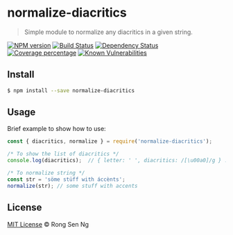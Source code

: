 # normalize-diacritics

> Simple module to normalize any diacritics in a given string. 

[![NPM version][npm-image]][npm-url]
[![Build Status][travis-image]][travis-url]
[![Dependency Status][daviddm-image]][daviddm-url]
[![Coverage percentage][coveralls-image]][coveralls-url]
[![Known Vulnerabilities][snyk-image]][snyk-url]
<!--[![Greenkeeper badge][greenkeeper-image]][greenkeeper-url]-->

## Install

```sh
$ npm install --save normalize-diacritics
```

## Usage

Brief example to show how to use:

```js
const { diacritics, normalize } = require('normalize-diacritics');

/* To show the list of diacritics */
console.log(diacritics);  // { letter: ' ', diacritics: /[\u00a0]/g } ...

/* To normalize string */
const str = 'söme stüff with áccènts';
normalize(str); // some stuff with accents
```

## License

[MIT License](http://motss.mit-license.org/) © Rong Sen Ng


[npm-image]: https://badge.fury.io/js/normalize-diacritics.svg
[npm-url]: https://npmjs.org/package/normalize-diacritics
[travis-image]: https://travis-ci.org/motss/normalize-diacritics.svg?branch=master
[travis-url]: https://travis-ci.org/motss/normalize-diacritics
[daviddm-image]: https://david-dm.org/motss/normalize-diacritics.svg?theme=shields.io
[daviddm-url]: https://david-dm.org/motss/normalize-diacritics
[coveralls-image]: https://coveralls.io/repos/github/motss/normalize-diacritics/badge.svg
[coveralls-url]: https://coveralls.io/github/motss/normalize-diacritics
[greenkeeper-image]: https://badges.greenkeeper.io/motss/normalize-diacritics.svg
[greenkeeper-url]: https://greenkeeper.io/
[snyk-image]: https://snyk.io/test/github/motss/normalize-diacritics/badge.svg
[snyk-url]: https://snyk.io/test/github/motss/normalize-diacritics
